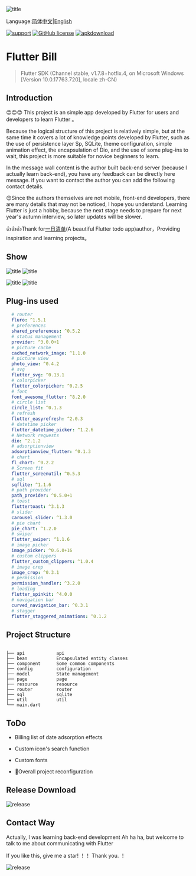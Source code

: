 ![title](https://github.com/FrancisQiang/flutter-bill/blob/master/assets/md/title.jpg?raw=true)

Language:[简体中文](https://github.com/FrancisQiang/flutter-bill/blob/master/README_ZH.md)|[English](https://github.com/FrancisQiang/flutter-bill/blob/master/README.md)

[![support](https://img.shields.io/badge/platform-flutter%7Cdart%20vm-ff69b4.svg?style=flat-square)](https://github.com/asjqkkkk/todo-list-app)
[![GitHub license](https://img.shields.io/github/license/FrancisQiang/flutter-bill)](https://github.com/FrancisQiang/flutter-bill/blob/master/LICENSE)
[![apkdownload](https://img.shields.io/badge/download-apk-brightgreen)](https://github.com/FrancisQiang/flutter-bill/releases/download/v1.0.0/apk-release.apk)

# Flutter Bill 

> Flutter SDK (Channel stable, v1.7.8+hotfix.4, on Microsoft Windows [Version 10.0.17763.720], locale zh-CN)

## Introduction

  :heart_eyes::heart_eyes::heart_eyes: This project is an simple app developed by Flutter for users and developers to learn Flutter 。

  Because the logical structure of this project is relatively simple, but at the same time it covers a lot of knowledge points developed by Flutter, such as the use of persistence layer Sp, SQLite, theme configuration, simple animation effect, the encapsulation of Dio, and the use of some plug-ins to wait, this project is more suitable for novice beginners to learn. 

  In the message wall content is the author built back-end server (because I actually learn back-end), you have any feedback can be directly here message. if you want to contact the author you can add the following contact details. 

  :blush:Since the authors themselves are not mobile, front-end developers, there are many details that may not be noticed, I hope you understand. Learning Flutter is just a hobby, because the next stage needs to prepare for next year's autumn interview, so later updates will be slower. 

  :thumbsup::thumbsup::thumbsup:Thank for[一日清单](https://github.com/asjqkkkk/flutter-todos)(A beautiful Flutter todo app)author，Providing inspiration and learning projects。

## Show

![title](https://github.com/FrancisQiang/flutter-bill/blob/master/assets/md/%E6%80%BB%E4%BD%93.gif?raw=true)  ![title](https://github.com/FrancisQiang/flutter-bill/blob/master/assets/md/%E8%B4%A6%E5%8D%95%E5%B1%95%E7%A4%BA.gif?raw=true)

![title](https://github.com/FrancisQiang/flutter-bill/blob/master/assets/md/%E8%AE%BE%E7%BD%AE%E5%B1%95%E7%A4%BA.gif?raw=true)  ![title](https://github.com/FrancisQiang/flutter-bill/blob/master/assets/md/%E7%95%99%E8%A8%80%E5%B1%95%E7%A4%BA.gif?raw=true)

## Plug-ins used 

```yaml
  # router
  fluro: ^1.5.1
  # preferences
  shared_preferences: ^0.5.2
  # status management
  provider: ^3.0.0+1
  # picture cache
  cached_network_image: ^1.1.0
  # picture view
  photo_view: ^0.4.2
  # svg
  flutter_svg: ^0.13.1
  # colorpicker
  flutter_colorpicker: ^0.2.5
  # font
  font_awesome_flutter: ^8.2.0
  # circle list
  circle_list: ^0.1.3
  # refresh
  flutter_easyrefresh: ^2.0.3
  # datetime picker
  flutter_datetime_picker: ^1.2.6
  # Network requests 
  dio: ^2.1.2
  # adsorptionview
  adsorptionview_flutter: ^0.1.3
  # chart
  fl_chart: ^0.2.2
  # Screen fit 
  flutter_screenutil: ^0.5.3
  # sql
  sqflite: ^1.1.6
  # path provider
  path_provider: ^0.5.0+1
  # toast
  fluttertoast: ^3.1.3
  # slider
  carousel_slider: ^1.3.0
  # pie chart
  pie_chart: ^1.2.0
  # swiper
  flutter_swiper: ^1.1.6
  # image picker
  image_picker: ^0.6.0+16
  # custom clippers
  flutter_custom_clippers: ^1.0.4
  # image crop
  image_crop: ^0.3.1
  # permission
  permission_handler: ^3.2.0
  # loading
  flutter_spinkit: ^4.0.0
  # navigation bar
  curved_navigation_bar: ^0.3.1
  # stagger
  flutter_staggered_animations: ^0.1.2
```

## Project Structure 

```text

├── api            api
├── bean           Encapsulated entity classes 
├── component      Some common components 
├── config         configuration
├── model          State management 
├── page           page
├── resource       resource
├── router         router
├── sql            sqlite
├── util           util
└── main.dart      

```

## ToDo

* Billing list of date adsorption effects 

* Custom icon's search function 

* Custom fonts 

* :facepunch:Overall project reconfiguration

## Release Download

![release](https://github.com/FrancisQiang/flutter-bill/blob/master/assets/md/flutter_bill.jpg?raw=true)

## Contact Way

  Actually, I was learning back-end development Ah ha ha, but welcome to talk to me about communicating with Flutter 

  If you like this, give me a star! ！！ Thank you. ！ 

![release](https://github.com/FrancisQiang/flutter-bill/blob/master/assets/md/wechat.png?raw=true)
